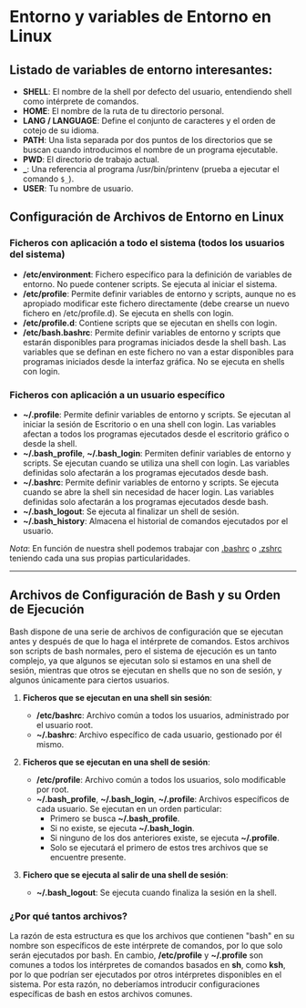 # Entorno y variables de Entorno en Linux

## Listado de variables de entorno interesantes:

- **SHELL**: El nombre de la shell por defecto del usuario, entendiendo shell como intérprete de comandos.
- **HOME**: El nombre de la ruta de tu directorio personal.
- **LANG / LANGUAGE**: Define el conjunto de caracteres y el orden de cotejo de su idioma.
- **PATH**: Una lista separada por dos puntos de los directorios que se buscan cuando introducimos el nombre de un programa ejecutable.
- **PWD**: El directorio de trabajo actual.
- **\_**: Una referencia al programa /usr/bin/printenv (prueba a ejecutar el comando `$_`).
- **USER**: Tu nombre de usuario.

## Configuración de Archivos de Entorno en Linux

### Ficheros con aplicación a todo el sistema (todos los usuarios del sistema)

- **/etc/environment**: Fichero específico para la definición de variables de entorno. No puede contener scripts. Se ejecuta al iniciar el sistema.
- **/etc/profile**: Permite definir variables de entorno y scripts, aunque no es apropiado modificar este fichero directamente (debe crearse un nuevo fichero en /etc/profile.d). Se ejecuta en shells con login.
- **/etc/profile.d**: Contiene scripts que se ejecutan en shells con login.
- **/etc/bash.bashrc**: Permite definir variables de entorno y scripts que estarán disponibles para programas iniciados desde la shell bash. Las variables que se definan en este fichero no van a estar disponibles para programas iniciados desde la interfaz gráfica. No se ejecuta en shells con login.

### Ficheros con aplicación a un usuario específico

- **~/.profile**: Permite definir variables de entorno y scripts. Se ejecutan al iniciar la sesión de Escritorio o en una shell con login. Las variables afectan a todos los programas ejecutados desde el escritorio gráfico o desde la shell.
- **~/.bash_profile**, **~/.bash_login**: Permiten definir variables de entorno y scripts. Se ejecutan cuando se utiliza una shell con login. Las variables definidas solo afectarán a los programas ejecutados desde bash.
- **~/.bashrc**: Permite definir variables de entorno y scripts. Se ejecuta cuando se abre la shell sin necesidad de hacer login. Las variables definidas solo afectarán a los programas ejecutados desde bash.
- **~/.bash_logout**: Se ejecuta al finalizar un shell de sesión.
- **~/.bash_history**: Almacena el historial de comandos ejecutados por el usuario.

_*Nota*_: En función de nuestra shell podemos trabajar con [.bashrc](https://www.compuhoy.com/que-es-bashrc-en-linux/) o [.zshrc](https://respontodo.com/que-es-zsh-y-por-que-deberia-usarlo-en-lugar-de-bash/) teniendo cada una sus propias particularidades.

---

## Archivos de Configuración de Bash y su Orden de Ejecución

Bash dispone de una serie de archivos de configuración que se ejecutan antes y después de que lo haga el intérprete de comandos. Estos archivos son scripts de bash normales, pero el sistema de ejecución es un tanto complejo, ya que algunos se ejecutan solo si estamos en una shell de sesión, mientras que otros se ejecutan en shells que no son de sesión, y algunos únicamente para ciertos usuarios.

1. **Ficheros que se ejecutan en una shell sin sesión**:
   - **/etc/bashrc**: Archivo común a todos los usuarios, administrado por el usuario root.
   - **~/.bashrc**: Archivo específico de cada usuario, gestionado por él mismo.

2. **Ficheros que se ejecutan en una shell de sesión**:
   - **/etc/profile**: Archivo común a todos los usuarios, solo modificable por root.
   - **~/.bash_profile**, **~/.bash_login**, **~/.profile**: Archivos específicos de cada usuario. Se ejecutan en un orden particular:
     - Primero se busca **~/.bash_profile**.
     - Si no existe, se ejecuta **~/.bash_login**.
     - Si ninguno de los dos anteriores existe, se ejecuta **~/.profile**.
     - Solo se ejecutará el primero de estos tres archivos que se encuentre presente.

3. **Fichero que se ejecuta al salir de una shell de sesión**:
   - **~/.bash_logout**: Se ejecuta cuando finaliza la sesión en la shell.

### ¿Por qué tantos archivos?

La razón de esta estructura es que los archivos que contienen "bash" en su nombre son específicos de este intérprete de comandos, por lo que solo serán ejecutados por bash. En cambio, **/etc/profile** y **~/.profile** son comunes a todos los intérpretes de comandos basados en **sh**, como **ksh**, por lo que podrían ser ejecutados por otros intérpretes disponibles en el sistema. Por esta razón, no deberíamos introducir configuraciones específicas de bash en estos archivos comunes.

